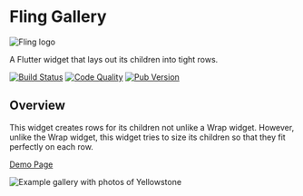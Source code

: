 # Fling Gallery

![Fling logo](https://f000.backblazeb2.com/file/mongoose-website/fling-title.png)

A Flutter widget that lays out its children into tight rows.

[![Build Status](https://img.shields.io/circleci/build/bitbucket/mongoose13/fling-gallery)](https://app.circleci.com/pipelines/bitbucket/mongoose13/fling-gallery?branch=master&filter=all)
[![Code Quality](https://img.shields.io/codacy/grade/749ee1e8ee2e4d26ab57b3256f422e9a?style=plastic)](https://www.codacy.com/bb/gelbermungo/fling-gallery/dashboard)
[![Pub Version](https://img.shields.io/pub/v/fling_units?style=plastic)](https://pub.dev/packages/fling_gallery)

## Overview

This widget creates rows for its children not unlike a Wrap widget. However, unlike the Wrap widget, this widget tries to size its children so that they fit perfectly on each row.

[Demo Page](https://fling-gallery-demo.web.app/)

![Example gallery with photos of Yellowstone](https://f000.backblazeb2.com/file/mongoose-website/fling-gallery/fling-gallery-snap.png)
